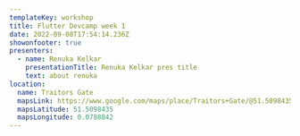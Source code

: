 ```yaml
---
templateKey: workshop
title: Flutter Devcamp week 1
date: 2022-09-08T17:54:14.236Z
showonfooter: true
presenters:
  - name: Renuka Kelkar
    presentationTitle: Renuka Kelkar pres title
    text: about renuka
location:
  name: Traitors Gate
  mapsLink: https://www.google.com/maps/place/Traitors+Gate/@51.5098435,-0.0788842,19z/data=!4m5!3m4!1s0x4876030dd752a1c5:0x4a35f7c87ee9c96!8m2!3d51.5098435!4d-0.0784241
  mapsLatitude: 51.5098435
  mapsLongitude: 0.0788842
---
```

